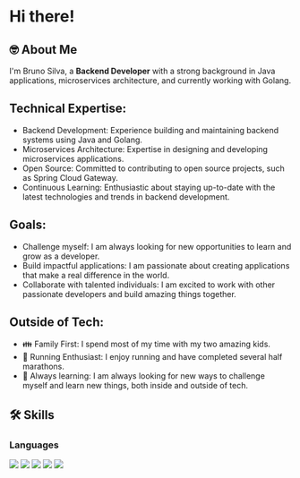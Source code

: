 # Hi there!

## :nerd_face: About Me
I'm Bruno Silva, a **Backend Developer** with a strong background in Java applications, microservices architecture, and currently working with Golang.

## Technical Expertise:

- Backend Development: Experience building and maintaining backend systems using Java and Golang.
- Microservices Architecture: Expertise in designing and developing microservices applications.
- Open Source: Committed to contributing to open source projects, such as Spring Cloud Gateway.
- Continuous Learning: Enthusiastic about staying up-to-date with the latest technologies and trends in backend development.

## Goals:

- Challenge myself: I am always looking for new opportunities to learn and grow as a developer.
- Build impactful applications: I am passionate about creating applications that make a real difference in the world.
- Collaborate with talented individuals: I am excited to work with other passionate developers and build amazing things together.

## Outside of Tech:

- :family: Family First: I spend most of my time with my two amazing kids.
- :runner: Running Enthusiast: I enjoy running and have completed several half marathons.
- :muscle: Always learning: I am always looking for new ways to challenge myself and learn new things, both inside and outside of tech.

## 🛠️ Skills

### Languages


<img src="https://img.shields.io/badge/Go-00ADD8?style=for-the-badge&logo=go&logoColor=white" /> <img src="https://img.shields.io/badge/OpenJDK-ED8B00?style=for-the-badge&logo=openjdk&logoColor=white" /> <img src="https://img.shields.io/badge/Kotlin-0095D5?style=for-the-badge&logo=kotlin&logoColor=white" /> <img src="https://img.shields.io/badge/apache%20Groovy-4298B8?style=for-the-badge&logo=apachegroovy&logoColor=white" /> <img src="https://img.shields.io/badge/JavaScript-323330?style=for-the-badge&logo=javascript&logoColor=F7DF1E" />


